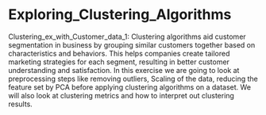 # Exploring_Clustering_Algorithms
Clustering_ex_with_Customer_data_1: Clustering algorithms aid customer segmentation in business by grouping similar customers together based on characteristics and behaviors. This helps companies create tailored marketing strategies for each segment, resulting in better customer understanding and satisfaction.
In this exercise we are going to look at preprocessing steps like removing outliers, Scaling of the data, reducing the feature set by PCA before applying clustering algorithms on a dataset.
We will also look at clustering metrics and how to interpret out clustering results.
